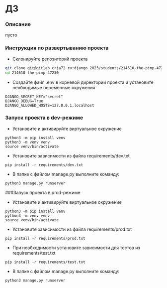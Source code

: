 # ДЗ
### Описание
пусто
### Инструкция по развертыванию проекта 
- Склонируйте репозиторий проекта
```bash
git clone git@gitlab.crja72.ru:django_2023/students/214610-the-pimp-47230.git
cd 214610-the-pimp-47230
```

- Создайте файл .env в корневой директории проекта и установите необходимые переменные окружения
```
DJANGO_SECRET_KEY="secret"
DJANGO_DEBUG=True
DJANGO_ALLOWED_HOSTS=127.0.0.1,localhost
```

### Запуск проекта в dev-режиме
- Установите и активируйте виртуальное окружение
```
python3 -m pip install venv  
python3 -m venv venv
source venv/bin/activate
```

- Установите зависимости из файла requirements/dev.txt
```
pip install -r requirements/dev.txt
``` 
- В папке с файлом manage.py выполните команду:
```
python3 manage.py runserver
```

###Запуск проекта в prod-режиме
- Установите и активируйте виртуальное окружение
```
python3 -m pip install venv
python3 -m venv venv
source venv/bin/activate
```
- Установите зависимости из файла requirements/prod.txt
```
pip install -r requirements/prod.txt
``` 

- При необходимости установите зависимости для тестов из requirements/test.txt
```
pip install -r requirements/test.txt
``` 

- В папке с файлом manage.py выполните команду:
```
python3 manage.py runserver
```



